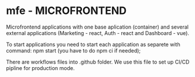 # mfe - MICROFRONTEND 
 
Microfrontend applications with one base aplication (container) and several external applications (Marketing - react, Auth - react and Dashboard - vue).

To start applications you need to start each application as separete with command: npm start (you have to do npm ci if needed);

There are workflows files into .github folder. We use this file to set up CI/CD pipline for production mode.

